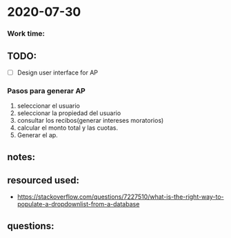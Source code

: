 # 2020-07-30

### Work time:

## TODO:
- [ ] Design user interface for AP
### Pasos para generar AP
1. seleccionar el usuario
2. seleccionar la propiedad del usuario
3. consultar los recibos(generar intereses moratorios)
4. calcular el monto total y las cuotas.
5. Generar el ap.

## notes:

## resourced used:
- https://stackoverflow.com/questions/7227510/what-is-the-right-way-to-populate-a-dropdownlist-from-a-database

## questions:
